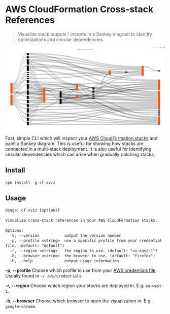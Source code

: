 # AWS CloudFormation Cross-stack References
> Visualize stack outputs / imports in a Sankey diagram to identify optimizations and circular dependencies.

![Sankey Diagram](demo.jpg)

Fast, simple CLI which will inspect your [AWS CloudFormation stacks](https://docs.aws.amazon.com/AWSCloudFormation/latest/UserGuide/stacks.html) and paint a Sankey diagram. This is useful for showing how stacks are connected in a multi-stack deployment. It is also useful for identifying circular dependencies which can arise when gradually patching stacks.

## Install
```
npm install -g cf-xviz
```

## Usage
```
Usage: cf-xviz [options]

Visualize cross-stack references in your AWS CloudFormation stacks.

Options:
  -V, --version           output the version number
  -p, --profile <string>  use a specific profile from your credential file. (default: "default")
  -r, --region <string>   the region to use. (default: "us-east-1")
  -b, --browser <string>  the browser to use. (default: "firefox")
  -h, --help              output usage information
```

**-p, --profile <string>** Choose which profile to use from your [AWS credentials file](https://docs.aws.amazon.com/cli/latest/userguide/cli-configure-files.html). Usually found in `~/.aws/credentials`.

**-r, --region <string>** Choose which region your stacks are deployed in. E.g. `eu-west-1`.

**-b, --browser <string>** Choose which browser to open the visualization in. E.g. `google-chrome`.
